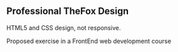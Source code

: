 ## Professional TheFox Design

HTML5 and CSS design, not responsive. 

Proposed exercise in a FrontEnd web development course
